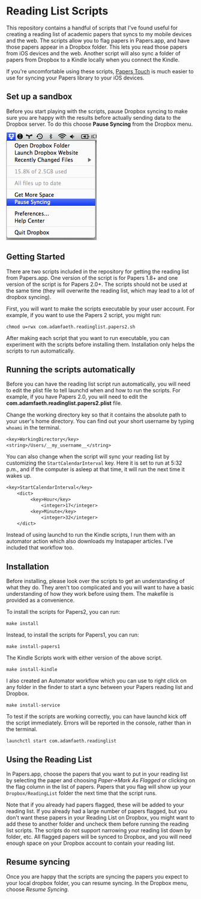 Reading List Scripts
====================

This repository contains a handful of scripts that I've found useful for creating a reading list of academic papers that syncs to my mobile devices and the web. The scripts allow you to flag papers in Papers.app, and have those papers appear in a Dropbox folder. This lets you read those papers from iOS devices and the web. Another script will also sync a folder of papers from Dropbox to a Kindle locally when you connect the Kindle.

If you're uncomfortable using these scripts, [Papers Touch][PapersTouch] is much easier to use for syncing your Papers library to your iOS devices.

[PapersTouch]: http://www.mekentosj.com/papers/touch


Set up a sandbox
----------------

Before you start playing with the scripts, pause Dropbox syncing to make sure you are happy with the results before actually sending data to the Dropbox server. To do this choose **Pause Syncing** from the Dropbox menu.

![In the Dropbox menu, choose *Pause Syncing*](pauseSyncing.png)


Getting Started
---------------

There are two scripts included in the repository for getting the reading list from Papers.app. One version of the script is for Papers 1.8+ and one version of the script is for Papers 2.0+. The scripts should not be used at the same time (they will overwrite the reading list, which may lead to a lot of dropbox syncing). 

First, you will want to make the scripts executable by your user account. For example, if you want to use the Papers 2 script, you might run:

    chmod u=rwx com.adamfaeth.readinglist.papers2.sh

After making each script that you want to run executable, you can experiment with the scripts before installing them. Installation only helps the scripts to run automatically.


Running the scripts automatically
---------------------------------

Before you can have the reading list script run automatically, you will need to edit the plist file to tell launchd when and how to run the scripts. For example, if you have Papers 2.0, you will need to edit the **com.adamfaeth.readinglist.papers2.plist** file. 

Change the working directory key so that it contains the absolute path to your user's home directory. You can find out your short username by typing `whoami` in the terminal.

    <key>WorkingDirectory</key>
    <string>/Users/__my_username__</string>

You can also change when the script will sync your reading list by customizing the `StartCalendarInterval` key. Here it is set to run at 5:32 p.m., and if the computer is asleep at that time, it will run the next time it wakes up.

    <key>StartCalendarInterval</key>
        <dict>
             <key>Hour</key>
                 <integer>17</integer>
             <key>Minute</key>
                 <integer>32</integer>
        </dict>

Instead of using launchd to run the Kindle scripts, I run them with an automator action which also downloads my Instapaper articles. I've included that workflow too.


Installation
------------

Before installing, please look over the scripts to get an understanding of what they do. They aren't too complicated and you will want to have a basic understanding of how they work before using them. The makefile is provided as a convenience.

To install the scripts for Papers2, you can run:

    make install

Instead, to install the scripts for Papers1, you can run:

    make install-papers1
    
The Kindle Scripts work with either version of the above script.

    make install-kindle

I also created an Automator workflow which you can use to right click on any folder in the finder to start a sync between your Papers reading list and Dropbox.

    make install-service
    
To test if the scripts are working correctly, you can have launchd kick off the script immediately. Errors will be reported in the console, rather than in the terminal. 

    launchctl start com.adamfaeth.readinglist


Using the Reading List
----------------------

In Papers.app, choose the papers that you want to put in your reading list by selecting the paper and choosing *Paper->Mark As Flagged* or clicking on the flag column in the list of papers. Papers that you flag will show up your `Dropbox/ReadingList` folder the next time that the script runs.

Note that if you already had papers flagged, these will be added to your reading list. If you already had a large number of papers flagged, but you don't want these papers in your Reading List on Dropbox, you might want to add these to another folder and uncheck them before running the reading list scripts. The scripts do not support narrowing your reading list down by folder, etc. All flagged papers will be synced to Dropbox, and you will need enough space on your Dropbox account to contain your reading list.


Resume syncing
--------------

Once you are happy that the scripts are syncing the papers you expect to your local dropbox folder, you can resume syncing. In the Dropbox menu, choose *Resume Syncing*.